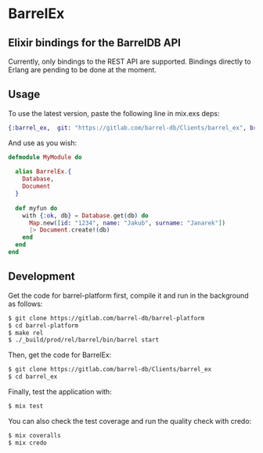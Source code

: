 # BarrelEx
## Elixir bindings for the BarrelDB API

Currently, only bindings to the REST API are supported.
Bindings directly to Erlang are pending to be done at the moment.

## Usage

To use the latest version, paste the following line in mix.exs deps:

```elixir
{:barrel_ex,  git: "https://gitlab.com/barrel-db/Clients/barrel_ex", branch: "develop"}
```

And use as you wish:

```elixir
defmodule MyModule do
  
  alias BarrelEx.{
    Database,
    Document
  }
  
  def myfun do
    with {:ok, db} = Database.get(db) do
      Map.new([id: "1234", name: "Jakub", surname: "Janarek"])
      |> Document.create!(db)
    end
  end
end
```

## Development

Get the code for barrel-platform first, compile it and run in
the background as follows:

```bash
$ git clone https://gitlab.com/barrel-db/barrel-platform
$ cd barrel-platform
$ make rel
$ ./_build/prod/rel/barrel/bin/barrel start
```

Then, get the code for BarrelEx:

```bash
$ git clone https://gitlab.com/barrel-db/Clients/barrel_ex
$ cd barrel_ex
```

Finally, test the application with:

```bash
$ mix test
```

You can also check the test coverage and run the quality check with credo:

```bash
$ mix coveralls
$ mix credo
```
